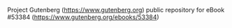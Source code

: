 Project Gutenberg (https://www.gutenberg.org) public repository for
eBook #53384 (https://www.gutenberg.org/ebooks/53384)

